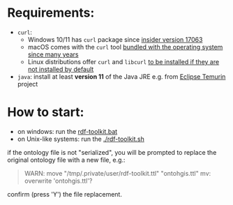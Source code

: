 # Requirements:
  - `curl`:
    * Windows 10/11 has `curl` package since [insider version 17063](https://curl.se/windows/microsoft.html)
    * macOS comes with the `curl` tool [bundled with the operating system since many years](https://everything.curl.dev/get/macos)
    * Linux distributions offer `curl` and `libcurl` [to be installed if they are not installed by default](https://everything.curl.dev/get/linux)
  - `java`: install at least **version 11** of the Java JRE e.g. from [Eclipse Temurin](https://adoptium.net/temurin/releases/) project

# How to start:
  - on windows: run the [rdf-toolkit.bat](./rdf-toolkit.bat)
  - on Unix-like systems: run the [./rdf-toolkit.sh](./rdf-toolkit.sh)

  if the ontology file is not "serialized", you will be prompted to replace the original ontology file with a new file, e.g.:
  > WARN: move "/tmp/.private/user/rdf-toolkit.ttl" "ontohgis.ttl"
  > mv: overwrite 'ontohgis.ttl'?

  confirm (press 'Y') the file replacement.
